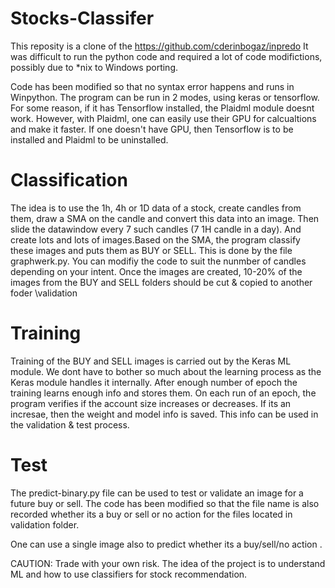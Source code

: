 # Stocks-Classifer

This reposity is a clone of the https://github.com/cderinbogaz/inpredo It was difficult to run the python code and required a lot of code modifictions, possibly due to *nix to Windows porting.

Code has been modified so that no syntax error happens and runs in Winpython. The program can be run in 2 modes, using keras or tensorflow. For some reason, if it has Tensorflow installed, the Plaidml module doesnt work. However, with Plaidml, one can easily use their GPU for calcualtions and make it faster. If one doesn't have GPU, then Tensorflow is to be installed and Plaidml to be uninstalled. 

# Classification

The idea is to use the 1h, 4h or 1D data of a stock, create candles from them, draw a SMA on the candle and convert this data into an image. Then slide the datawindow every 7 such candles (7 1H candle in a day). And create lots and lots of images.Based on the SMA, the program classify these images and puts them as BUY or SELL. This is done by the file graphwerk.py. You can modifiy the code to suit the nunmber of candles depending on your intent. Once the images are created, 10-20% of the images from the BUY and SELL folders should be cut & copied to another foder \validation

# Training

Training of the BUY and SELL images is carried out by the Keras ML module. We dont have to bother so much about the learning process as the Keras module handles it internally. After enough number of epoch the training learns enough info and stores them. On each run of an epoch, the program verifies if the account size increases or decreases. If its an incresae, then the weight and model info is saved. This info can be used in the validation & test process.

# Test

The predict-binary.py file can be used to test or validate an image for a future buy or sell. The code has been modified so that the file name is also recorded whether its a buy or sell or no action for the files located in validation folder.

One can use a single image also to predict whether its a buy/sell/no action .

CAUTION: Trade with your own risk. The idea of the project is to understand ML and how to use classifiers for stock recommendation. 
